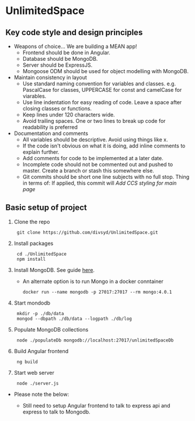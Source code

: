 # UnlimitedSpace

## Key code style and design principles

- Weapons of choice... We are building a MEAN app!
	- Frontend should be done in Angular.
	- Database should be MongoDB.
	- Server should be ExpressJS.
	- Mongoose ODM should be used for object modelling with MongoDB.
- Maintain consistency in layout
	- Use standard naming convention for variables and classes. e.g. PascalCase for classes, UPPERCASE for const and camelCase for viarables.
	- Use line indentation for easy reading of code. Leave a space after closing classes or functions.
	- Keep lines under 120 characters wide.
	- Avoid trailing spaces. One or two lines to break up code for readability is preferred
- Documentation and comments
	- All variables should be descriptive. Avoid using things like x.
	- If the code isn't obvious on what it is doing, add inline comments to explain further.
	- Add comments for code to be implemented at a later date.
	- Incomplete code should not be commented out and pushed to master. Create a branch or stash this somewhere else.
	- Git commits should be short one line subjects with no full stop. Thing in terms of: If applied, this commit will *Add CCS styling for main page*

## Basic setup of project

1. Clone the repo
		
		git clone https://github.com/divsyd/UnlimitedSpace.git

1. Install packages

		cd ./UnlimitedSpace
		npm install
		
1. Install MongoDB. See guide [here](https://docs.mongodb.com/manual/installation). 

    - An alternate option is to run Mongo in a docker conntainer

          docker run --name mongodb -p 27017:27017 --rm mongo:4.0.1

1. Start mondodb

		mkdir -p ./db/data
		mongod --dbpath ./db/data --logpath ./db/log
	
1. Populate MongoDB collections

		node ./populateDb mongodb://localhost:27017/unlimitedSpaceDb
		
1. Build Angular frontend

		ng build
		
1. Start web server

		node ./server.js

- Please note the below:

    - Still need to setup Angular frontend to talk to express api and express  to talk to Mongodb.
